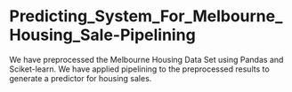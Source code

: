 # Predicting_System_For_Melbourne_Housing_Sale-Pipelining
We have preprocessed the Melbourne Housing Data Set using Pandas and Sciket-learn. We have applied pipelining to the preprocessed results to generate a predictor for housing sales. 
